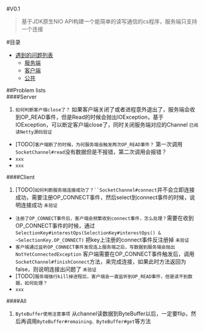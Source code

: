 #V0.1
>基于JDK原生NIO API构建一个能简单的读写通信的cs程序，服务端只支持一个连接

#目录
* [遇到的问题列表](#problem-lists) 
	* [服务端](#server)
	* [客户端](#client)
	* [公共](#all)

##Problem lists  
####Server  
1. `如何判断客户端close了？` 如果客户端关闭了或者进程意外退出了，服务端会收到OP_READ事件，但是Read的时候会抛出IOException，基于IOException，可以断定客户端close了，同时关闭服务端对应的Channel `已阅读Netty源码验证`  
* [TODO]`客户端断了的时候，为何服务端会触发两次OP_READ事件？` 第一次调用`SocketChannel#read`没有数据但是不报错，第二次调用会报错？  
* `xxx`  
* `xxx`  

####Client  
1. [TODO]`如何判断服务端连接成功了？``SocketChannel#connect`并不会立即连接成功，需要注册OP_CONNECT事件，然后select到connect事件的时候，说明连接成功 `未验证`  
* `注册了OP_CONNECT事件后，客户端会频繁收到connect事件，怎么处理？`需要在收到OP_CONNECT事件的时候，通过`SelectionKey#interestOps(SelectionKey#interestOps() & ~SelectionKey.OP_CONNECT)` 把key上注册的connect事件反注册掉 `未验证`  
* `客户端通过监听OP_CONNECT事件发现连上服务端之后，写数据到服务端会抛出NotYetConnectedException` 客户端需要在OP_CONNECT事件触发后，调用`SocketChannel#finishConnect`方法，来完成连接，如果此时方法返回为false，则说明连接出问题了 `未验证`  
* [TODO]`服务端强行kill掉进程后，客户端会一直监听到OP_READ事件，但是读不到数据，如何处理？`
* `xxx`
	
####All  
1. `ByteBuffer使用注意事项` 从channel读数据到ByteBuffer以后，一定要flip，然后再调用`ByteBuffer#remaining、ByteBuffer#get`等方法

